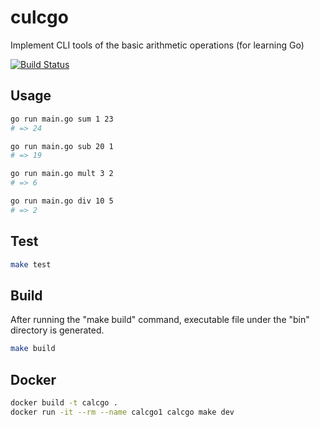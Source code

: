 # culcgo

Implement CLI tools of the basic arithmetic operations (for learning Go)

[![Build Status](https://travis-ci.org/shinshin86/calcgo.svg?branch=master)](https://travis-ci.org/shinshin86/calcgo)

## Usage

```bash
go run main.go sum 1 23
# => 24

go run main.go sub 20 1 
# => 19

go run main.go mult 3 2 
# => 6

go run main.go div 10 5
# => 2
```



## Test

```bash
make test
```



## Build

After running the "make build" command, executable file under the "bin" directory is generated.

```bash
make build
```



## Docker

```bash
docker build -t calcgo .
docker run -it --rm --name calcgo1 calcgo make dev
```

